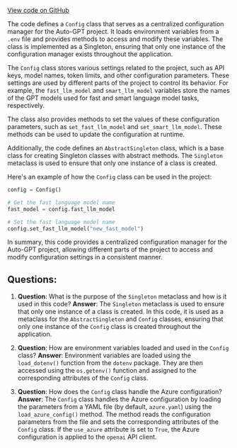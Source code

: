 [View code on GitHub](https://github.com/Significant-Gravitas/Auto-GPT/autogpt/config.py)

The code defines a `Config` class that serves as a centralized configuration manager for the Auto-GPT project. It loads environment variables from a `.env` file and provides methods to access and modify these variables. The class is implemented as a Singleton, ensuring that only one instance of the configuration manager exists throughout the application.

The `Config` class stores various settings related to the project, such as API keys, model names, token limits, and other configuration parameters. These settings are used by different parts of the project to control its behavior. For example, the `fast_llm_model` and `smart_llm_model` variables store the names of the GPT models used for fast and smart language model tasks, respectively.

The class also provides methods to set the values of these configuration parameters, such as `set_fast_llm_model` and `set_smart_llm_model`. These methods can be used to update the configuration at runtime.

Additionally, the code defines an `AbstractSingleton` class, which is a base class for creating Singleton classes with abstract methods. The `Singleton` metaclass is used to ensure that only one instance of a class is created.

Here's an example of how the `Config` class can be used in the project:

```python
config = Config()

# Get the fast language model name
fast_model = config.fast_llm_model

# Set the fast language model name
config.set_fast_llm_model("new_fast_model")
```

In summary, this code provides a centralized configuration manager for the Auto-GPT project, allowing different parts of the project to access and modify configuration settings in a consistent manner.
## Questions: 
 1. **Question**: What is the purpose of the `Singleton` metaclass and how is it used in this code?
   **Answer**: The `Singleton` metaclass is used to ensure that only one instance of a class is created. In this code, it is used as a metaclass for the `AbstractSingleton` and `Config` classes, ensuring that only one instance of the `Config` class is created throughout the application.

2. **Question**: How are environment variables loaded and used in the `Config` class?
   **Answer**: Environment variables are loaded using the `load_dotenv()` function from the `dotenv` package. They are then accessed using the `os.getenv()` function and assigned to the corresponding attributes of the `Config` class.

3. **Question**: How does the `Config` class handle the Azure configuration?
   **Answer**: The `Config` class handles the Azure configuration by loading the parameters from a YAML file (by default, `azure.yaml`) using the `load_azure_config()` method. The method reads the configuration parameters from the file and sets the corresponding attributes of the `Config` class. If the `use_azure` attribute is set to `True`, the Azure configuration is applied to the `openai` API client.